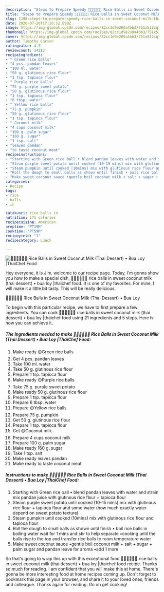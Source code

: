 ```yaml
---
description: "Steps to Prepare Speedy 🧑🏽‍🍳🧑🏼‍🍳 Rice Balls in Sweet Coconut Milk (Thai Dessert) • Bua Loy |ThaiChef Food"
title: "Steps to Prepare Speedy 🧑🏽‍🍳🧑🏼‍🍳 Rice Balls in Sweet Coconut Milk (Thai Dessert) • Bua Loy |ThaiChef Food"
slug: 1198-steps-to-prepare-speedy-rice-balls-in-sweet-coconut-milk-thai-dessert-bua-loy-thaichef-food
date: 2020-07-26T17:20:52.898Z
image: https://img-global.cpcdn.com/recipes/82cc1d9e200a4bb3/751x532cq70/🧑🏽🍳🧑🏼🍳-rice-balls-in-sweet-coconut-milk-thai-dessert-•-bua-loy-thaichef-food-recipe-main-photo.jpg
thumbnail: https://img-global.cpcdn.com/recipes/82cc1d9e200a4bb3/751x532cq70/🧑🏽🍳🧑🏼🍳-rice-balls-in-sweet-coconut-milk-thai-dessert-•-bua-loy-thaichef-food-recipe-main-photo.jpg
cover: https://img-global.cpcdn.com/recipes/82cc1d9e200a4bb3/751x532cq70/🧑🏽🍳🧑🏼🍳-rice-balls-in-sweet-coconut-milk-thai-dessert-•-bua-loy-thaichef-food-recipe-main-photo.jpg
author: Timothy Carson
ratingvalue: 4.5
reviewcount: 14212
recipeingredient:
- " Green rice balls"
- "4 pcs. pandan leaves"
- "100 ml. water"
- "50 g. glutinous rice flour"
- "1 tsp. tapioca flour"
- " Purple rice balls"
- "75 g. purple sweet potato"
- "50 g. glutinous rice flour"
- "1 tsp. tapioca flour"
- "6 tbsp. water"
- " Yellow rice balls"
- "75 g. pumpkin"
- "50 g. glutinous rice flour"
- "1 tsp. tapioca flour"
- " Coconut milk"
- "4 cups coconut milk"
- "100 g. palm sugar"
- "160 g. sugar"
- "1 tsp. salt"
- "leaves pandan"
- "to taste coconut meat"
recipeinstructions:
- "Starting with Green rice ball • blend pandan leaves with water and strain mix pandan juice with glutinous rice flour + tapioca flour"
- "Steam purple sweet potato until cooked (10-15 mins) mix with glutinous rice flour + tapioca flour and some water (how much exactly water depend on sweet potato texture)"
- "Steam pumpkin until cooked (10mins) mix with glutinous rice flour and tapioca flour"
- "Roll the dough to small balls as shown until finish • boil rice balls in boiling water wait for 1 mins and stir to help separate •cooking until the balls rise to the top and transfer rice balls to room temperature water"
- "Make sweet coconut sauce •gentle boil coconut milk + salt + sugar + palm sugar and pandan leave for aroma •add 1 more"
categories:
- Recipe
tags:
- rice
- balls
- in

katakunci: rice balls in 
nutrition: 171 calories
recipecuisine: American
preptime: "PT19M"
cooktime: "PT59M"
recipeyield: "1"
recipecategory: Lunch

---
```



![🧑🏽‍🍳🧑🏼‍🍳 Rice Balls in Sweet Coconut Milk (Thai Dessert) • Bua Loy |ThaiChef Food](https://img-global.cpcdn.com/recipes/82cc1d9e200a4bb3/751x532cq70/🧑🏽🍳🧑🏼🍳-rice-balls-in-sweet-coconut-milk-thai-dessert-•-bua-loy-thaichef-food-recipe-main-photo.jpg)

Hey everyone, it is Jim, welcome to our recipe page. Today, I'm gonna show you how to make a special dish, 🧑🏽‍🍳🧑🏼‍🍳 rice balls in sweet coconut milk (thai dessert) • bua loy |thaichef food. It is one of my favorites. For mine, I will make it a little bit tasty. This will be really delicious.

🧑🏽‍🍳🧑🏼‍🍳 Rice Balls in Sweet Coconut Milk (Thai Dessert) • Bua Loy 

To begin with this particular recipe, we have to first prepare a few ingredients. You can cook 🧑🏽‍🍳🧑🏼‍🍳 rice balls in sweet coconut milk (thai dessert) • bua loy |thaichef food using 21 ingredients and 5 steps. Here is how you can achieve it.

<!--inarticleads1-->

##### The ingredients needed to make 🧑🏽‍🍳🧑🏼‍🍳 Rice Balls in Sweet Coconut Milk (Thai Dessert) • Bua Loy |ThaiChef Food:

1. Make ready  🟡Green rice balls
1. Get 4 pcs. pandan leaves
1. Take 100 ml. water
1. Take 50 g. glutinous rice flour
1. Prepare 1 tsp. tapioca flour
1. Make ready  🟡Purple rice balls
1. Take 75 g. purple sweet potato
1. Make ready 50 g. glutinous rice flour
1. Prepare 1 tsp. tapioca flour
1. Prepare 6 tbsp. water
1. Prepare  🟡Yellow rice balls
1. Prepare 75 g. pumpkin
1. Get 50 g. glutinous rice flour
1. Prepare 1 tsp. tapioca flour
1. Get  🟡Coconut milk
1. Prepare 4 cups coconut milk
1. Prepare 100 g. palm sugar
1. Make ready 160 g. sugar
1. Take 1 tsp. salt
1. Make ready leaves pandan
1. Make ready to taste coconut meat




<!--inarticleads2-->

##### Instructions to make 🧑🏽‍🍳🧑🏼‍🍳 Rice Balls in Sweet Coconut Milk (Thai Dessert) • Bua Loy |ThaiChef Food:

1. Starting with Green rice ball • blend pandan leaves with water and strain mix pandan juice with glutinous rice flour + tapioca flour
1. Steam purple sweet potato until cooked (10-15 mins) mix with glutinous rice flour + tapioca flour and some water (how much exactly water depend on sweet potato texture)
1. Steam pumpkin until cooked (10mins) mix with glutinous rice flour and tapioca flour
1. Roll the dough to small balls as shown until finish • boil rice balls in boiling water wait for 1 mins and stir to help separate •cooking until the balls rise to the top and transfer rice balls to room temperature water
1. Make sweet coconut sauce •gentle boil coconut milk + salt + sugar + palm sugar and pandan leave for aroma •add 1 more




So that's going to wrap this up with this exceptional food 🧑🏽‍🍳🧑🏼‍🍳 rice balls in sweet coconut milk (thai dessert) • bua loy |thaichef food recipe. Thanks so much for reading. I am confident that you will make this at home. There's gonna be more interesting food at home recipes coming up. Don't forget to bookmark this page in your browser, and share it to your loved ones, friends and colleague. Thanks again for reading. Go on get cooking!
